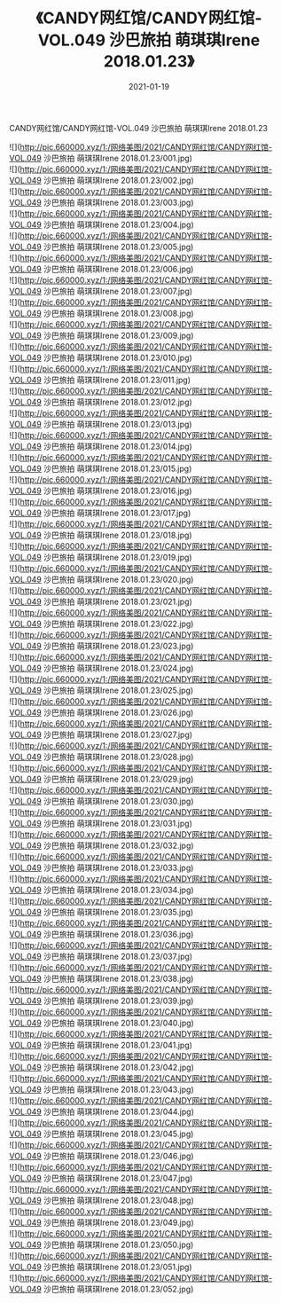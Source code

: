 ﻿---
layout: post
title:  《CANDY网红馆/CANDY网红馆-VOL.049 沙巴旅拍 萌琪琪Irene 2018.01.23》
date:   2021-01-19
img: http://pic.660000.xyz/1:/网络美图/2021/CANDY网红馆/CANDY网红馆-VOL.049 沙巴旅拍 萌琪琪Irene 2018.01.23/000.jpg
categories: [美女, 清纯, 唯美]
---

CANDY网红馆/CANDY网红馆-VOL.049 沙巴旅拍 萌琪琪Irene 2018.01.23

 ![](http://pic.660000.xyz/1:/网络美图/2021/CANDY网红馆/CANDY网红馆-VOL.049 沙巴旅拍 萌琪琪Irene 2018.01.23/001.jpg) <br>![](http://pic.660000.xyz/1:/网络美图/2021/CANDY网红馆/CANDY网红馆-VOL.049 沙巴旅拍 萌琪琪Irene 2018.01.23/002.jpg) <br>![](http://pic.660000.xyz/1:/网络美图/2021/CANDY网红馆/CANDY网红馆-VOL.049 沙巴旅拍 萌琪琪Irene 2018.01.23/003.jpg) <br>![](http://pic.660000.xyz/1:/网络美图/2021/CANDY网红馆/CANDY网红馆-VOL.049 沙巴旅拍 萌琪琪Irene 2018.01.23/004.jpg) <br>![](http://pic.660000.xyz/1:/网络美图/2021/CANDY网红馆/CANDY网红馆-VOL.049 沙巴旅拍 萌琪琪Irene 2018.01.23/005.jpg) <br>![](http://pic.660000.xyz/1:/网络美图/2021/CANDY网红馆/CANDY网红馆-VOL.049 沙巴旅拍 萌琪琪Irene 2018.01.23/006.jpg) <br>![](http://pic.660000.xyz/1:/网络美图/2021/CANDY网红馆/CANDY网红馆-VOL.049 沙巴旅拍 萌琪琪Irene 2018.01.23/007.jpg) <br>![](http://pic.660000.xyz/1:/网络美图/2021/CANDY网红馆/CANDY网红馆-VOL.049 沙巴旅拍 萌琪琪Irene 2018.01.23/008.jpg) <br>![](http://pic.660000.xyz/1:/网络美图/2021/CANDY网红馆/CANDY网红馆-VOL.049 沙巴旅拍 萌琪琪Irene 2018.01.23/009.jpg) <br>![](http://pic.660000.xyz/1:/网络美图/2021/CANDY网红馆/CANDY网红馆-VOL.049 沙巴旅拍 萌琪琪Irene 2018.01.23/010.jpg) <br>![](http://pic.660000.xyz/1:/网络美图/2021/CANDY网红馆/CANDY网红馆-VOL.049 沙巴旅拍 萌琪琪Irene 2018.01.23/011.jpg) <br>![](http://pic.660000.xyz/1:/网络美图/2021/CANDY网红馆/CANDY网红馆-VOL.049 沙巴旅拍 萌琪琪Irene 2018.01.23/012.jpg) <br>![](http://pic.660000.xyz/1:/网络美图/2021/CANDY网红馆/CANDY网红馆-VOL.049 沙巴旅拍 萌琪琪Irene 2018.01.23/013.jpg) <br>![](http://pic.660000.xyz/1:/网络美图/2021/CANDY网红馆/CANDY网红馆-VOL.049 沙巴旅拍 萌琪琪Irene 2018.01.23/014.jpg) <br>![](http://pic.660000.xyz/1:/网络美图/2021/CANDY网红馆/CANDY网红馆-VOL.049 沙巴旅拍 萌琪琪Irene 2018.01.23/015.jpg) <br>![](http://pic.660000.xyz/1:/网络美图/2021/CANDY网红馆/CANDY网红馆-VOL.049 沙巴旅拍 萌琪琪Irene 2018.01.23/016.jpg) <br>![](http://pic.660000.xyz/1:/网络美图/2021/CANDY网红馆/CANDY网红馆-VOL.049 沙巴旅拍 萌琪琪Irene 2018.01.23/017.jpg) <br>![](http://pic.660000.xyz/1:/网络美图/2021/CANDY网红馆/CANDY网红馆-VOL.049 沙巴旅拍 萌琪琪Irene 2018.01.23/018.jpg) <br>![](http://pic.660000.xyz/1:/网络美图/2021/CANDY网红馆/CANDY网红馆-VOL.049 沙巴旅拍 萌琪琪Irene 2018.01.23/019.jpg) <br>![](http://pic.660000.xyz/1:/网络美图/2021/CANDY网红馆/CANDY网红馆-VOL.049 沙巴旅拍 萌琪琪Irene 2018.01.23/020.jpg) <br>![](http://pic.660000.xyz/1:/网络美图/2021/CANDY网红馆/CANDY网红馆-VOL.049 沙巴旅拍 萌琪琪Irene 2018.01.23/021.jpg) <br>![](http://pic.660000.xyz/1:/网络美图/2021/CANDY网红馆/CANDY网红馆-VOL.049 沙巴旅拍 萌琪琪Irene 2018.01.23/022.jpg) <br>![](http://pic.660000.xyz/1:/网络美图/2021/CANDY网红馆/CANDY网红馆-VOL.049 沙巴旅拍 萌琪琪Irene 2018.01.23/023.jpg) <br>![](http://pic.660000.xyz/1:/网络美图/2021/CANDY网红馆/CANDY网红馆-VOL.049 沙巴旅拍 萌琪琪Irene 2018.01.23/024.jpg) <br>![](http://pic.660000.xyz/1:/网络美图/2021/CANDY网红馆/CANDY网红馆-VOL.049 沙巴旅拍 萌琪琪Irene 2018.01.23/025.jpg) <br>![](http://pic.660000.xyz/1:/网络美图/2021/CANDY网红馆/CANDY网红馆-VOL.049 沙巴旅拍 萌琪琪Irene 2018.01.23/026.jpg) <br>![](http://pic.660000.xyz/1:/网络美图/2021/CANDY网红馆/CANDY网红馆-VOL.049 沙巴旅拍 萌琪琪Irene 2018.01.23/027.jpg) <br>![](http://pic.660000.xyz/1:/网络美图/2021/CANDY网红馆/CANDY网红馆-VOL.049 沙巴旅拍 萌琪琪Irene 2018.01.23/028.jpg) <br>![](http://pic.660000.xyz/1:/网络美图/2021/CANDY网红馆/CANDY网红馆-VOL.049 沙巴旅拍 萌琪琪Irene 2018.01.23/029.jpg) <br>![](http://pic.660000.xyz/1:/网络美图/2021/CANDY网红馆/CANDY网红馆-VOL.049 沙巴旅拍 萌琪琪Irene 2018.01.23/030.jpg) <br>![](http://pic.660000.xyz/1:/网络美图/2021/CANDY网红馆/CANDY网红馆-VOL.049 沙巴旅拍 萌琪琪Irene 2018.01.23/031.jpg) <br>![](http://pic.660000.xyz/1:/网络美图/2021/CANDY网红馆/CANDY网红馆-VOL.049 沙巴旅拍 萌琪琪Irene 2018.01.23/032.jpg) <br>![](http://pic.660000.xyz/1:/网络美图/2021/CANDY网红馆/CANDY网红馆-VOL.049 沙巴旅拍 萌琪琪Irene 2018.01.23/033.jpg) <br>![](http://pic.660000.xyz/1:/网络美图/2021/CANDY网红馆/CANDY网红馆-VOL.049 沙巴旅拍 萌琪琪Irene 2018.01.23/034.jpg) <br>![](http://pic.660000.xyz/1:/网络美图/2021/CANDY网红馆/CANDY网红馆-VOL.049 沙巴旅拍 萌琪琪Irene 2018.01.23/035.jpg) <br>![](http://pic.660000.xyz/1:/网络美图/2021/CANDY网红馆/CANDY网红馆-VOL.049 沙巴旅拍 萌琪琪Irene 2018.01.23/036.jpg) <br>![](http://pic.660000.xyz/1:/网络美图/2021/CANDY网红馆/CANDY网红馆-VOL.049 沙巴旅拍 萌琪琪Irene 2018.01.23/037.jpg) <br>![](http://pic.660000.xyz/1:/网络美图/2021/CANDY网红馆/CANDY网红馆-VOL.049 沙巴旅拍 萌琪琪Irene 2018.01.23/038.jpg) <br>![](http://pic.660000.xyz/1:/网络美图/2021/CANDY网红馆/CANDY网红馆-VOL.049 沙巴旅拍 萌琪琪Irene 2018.01.23/039.jpg) <br>![](http://pic.660000.xyz/1:/网络美图/2021/CANDY网红馆/CANDY网红馆-VOL.049 沙巴旅拍 萌琪琪Irene 2018.01.23/040.jpg) <br>![](http://pic.660000.xyz/1:/网络美图/2021/CANDY网红馆/CANDY网红馆-VOL.049 沙巴旅拍 萌琪琪Irene 2018.01.23/041.jpg) <br>![](http://pic.660000.xyz/1:/网络美图/2021/CANDY网红馆/CANDY网红馆-VOL.049 沙巴旅拍 萌琪琪Irene 2018.01.23/042.jpg) <br>![](http://pic.660000.xyz/1:/网络美图/2021/CANDY网红馆/CANDY网红馆-VOL.049 沙巴旅拍 萌琪琪Irene 2018.01.23/043.jpg) <br>![](http://pic.660000.xyz/1:/网络美图/2021/CANDY网红馆/CANDY网红馆-VOL.049 沙巴旅拍 萌琪琪Irene 2018.01.23/044.jpg) <br>![](http://pic.660000.xyz/1:/网络美图/2021/CANDY网红馆/CANDY网红馆-VOL.049 沙巴旅拍 萌琪琪Irene 2018.01.23/045.jpg) <br>![](http://pic.660000.xyz/1:/网络美图/2021/CANDY网红馆/CANDY网红馆-VOL.049 沙巴旅拍 萌琪琪Irene 2018.01.23/046.jpg) <br>![](http://pic.660000.xyz/1:/网络美图/2021/CANDY网红馆/CANDY网红馆-VOL.049 沙巴旅拍 萌琪琪Irene 2018.01.23/047.jpg) <br>![](http://pic.660000.xyz/1:/网络美图/2021/CANDY网红馆/CANDY网红馆-VOL.049 沙巴旅拍 萌琪琪Irene 2018.01.23/048.jpg) <br>![](http://pic.660000.xyz/1:/网络美图/2021/CANDY网红馆/CANDY网红馆-VOL.049 沙巴旅拍 萌琪琪Irene 2018.01.23/049.jpg) <br>![](http://pic.660000.xyz/1:/网络美图/2021/CANDY网红馆/CANDY网红馆-VOL.049 沙巴旅拍 萌琪琪Irene 2018.01.23/050.jpg) <br>![](http://pic.660000.xyz/1:/网络美图/2021/CANDY网红馆/CANDY网红馆-VOL.049 沙巴旅拍 萌琪琪Irene 2018.01.23/051.jpg) <br>![](http://pic.660000.xyz/1:/网络美图/2021/CANDY网红馆/CANDY网红馆-VOL.049 沙巴旅拍 萌琪琪Irene 2018.01.23/052.jpg) <br>